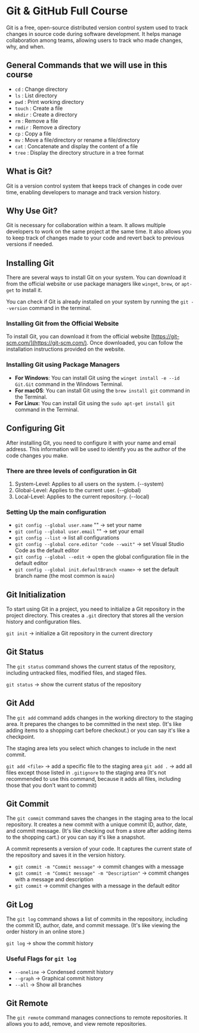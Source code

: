 # Git & GitHub Full Course

Git is a free, open-source distributed version control system used to track changes in source code during software development. It helps manage collaboration among teams, allowing users to track who made changes, why, and when.

## General Commands that we will use in this course

- `cd` : Change directory
- `ls` : List directory
- `pwd` : Print working directory
- `touch` : Create a file
- `mkdir` : Create a directory
- `rm` : Remove a file
- `rmdir` : Remove a directory
- `cp` : Copy a file
- `mv` : Move a file/directory or rename a file/directory
- `cat` : Concatenate and display the content of a file
- `tree` : Display the directory structure in a tree format

## What is Git?

Git is a version control system that keeps track of changes in code over time, enabling developers to manage and track version history.

## Why Use Git?

Git is necessary for collaboration within a team. It allows multiple developers to work on the same project at the same time. It also allows you to keep track of changes made to your code and revert back to previous versions if needed.

## Installing Git

There are several ways to install Git on your system. You can download it from the official website or use package managers like `winget`, `brew`, or `apt-get` to install it.

You can check if Git is already installed on your system by running the `git --version` command in the terminal.

### Installing Git from the Official Website

To install Git, you can download it from the official website [https://git-scm.com/](https://git-scm.com/). Once downloaded, you can follow the installation instructions provided on the website.

### Installing Git using Package Managers

- **For Windows**: You can install Git using the `winget install -e --id Git.Git` command in the Windows Terminal.
- **For macOS**: You can install Git using the `brew install git` command in the Terminal.
- **For Linux**: You can install Git using the `sudo apt-get install git` command in the Terminal.

## Configuring Git

After installing Git, you need to configure it with your name and email address. This information will be used to identify you as the author of the code changes you make.

### There are three levels of configuration in Git

1. System-Level: Applies to all users on the system. (--system)
2. Global-Level: Applies to the current user. (--global)
3. Local-Level: Applies to the current repository. (--local)

### Setting Up the main configuration

- `git config --global user.name` "<Your-Full-Name>" -> set your name
- `git config --global user.email` "<Your-Email>" -> set your email
- `git config --list` -> list all configurations
- `git config --global core.editor "code --wait"` -> set Visual Studio Code as the default editor
- `git config --global --edit` -> open the global configuration file in the default editor
- `git config --global init.defaultBranch <name>` -> set the default branch name (the most common is `main`)

## Git Initialization

To start using Git in a project, you need to initialize a Git repository in the project directory. This creates a `.git` directory that stores all the version history and configuration files.

`git init` -> initialize a Git repository in the current directory

## Git Status

The `git status` command shows the current status of the repository, including untracked files, modified files, and staged files.

`git status` -> show the current status of the repository

## Git Add

The `git add` command adds changes in the working directory to the staging area. It prepares the changes to be committed in the next step. (It's like adding items to a shopping cart before checkout.) or you can say it's like a checkpoint.

The staging area lets you select which changes to include in the next commit.

`git add <file>` -> add a specific file to the staging area
`git add .` -> add all files except those listed in `.gitignore` to the staging area (It's not recommended to use this command, because it adds all files, including those that you don't want to commit)

## Git Commit

The `git commit` command saves the changes in the staging area to the local repository. It creates a new commit with a unique commit ID, author, date, and commit message. (It's like checking out from a store after adding items to the shopping cart.) or you can say it's like a snapshot.

A commit represents a version of your code. It captures the current state of the repository and saves it in the version history.

- `git commit -m "Commit message"` -> commit changes with a message
- `git commit -m "Commit message" -m "Description"` -> commit changes with a message and description
- `git commit` -> commit changes with a message in the default editor

## Git Log

The `git log` command shows a list of commits in the repository, including the commit ID, author, date, and commit message. (It's like viewing the order history in an online store.)

`git log` -> show the commit history

### Useful Flags for `git log`

- `--oneline` -> Condensed commit history
- `--graph` -> Graphical commit history
- `--all` -> Show all branches

## Git Remote

The `git remote` command manages connections to remote repositories. It allows you to add, remove, and view remote repositories. 


